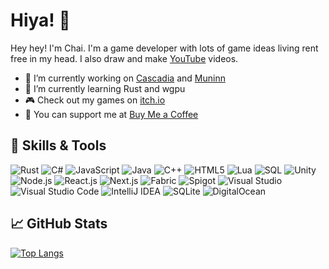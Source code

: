 # Hiya! 👋
Hey hey! I'm Chai. I'm a game developer with lots of game ideas living rent free in my head. I also draw and make [YouTube](https://www.youtube.com/Chailotl) videos.

- 🔭 I’m currently working on [Cascadia](https://axoga.to/tags/cascadia) and [Muninn](https://github.com/Chailotl/muninn)
- 🌱 I’m currently learning Rust and wgpu
- 🎮 Check out my games on [itch.io](https://chailotl.itch.io)
- 💸 You can support me at [Buy Me a Coffee](https://www.buymeacoff.ee/chailotl)

## 🔧 Skills & Tools
![Rust](https://img.shields.io/badge/lang-Rust-4CAF50)
![C#](https://img.shields.io/badge/lang-C%23-4CAF50)
![JavaScript](https://img.shields.io/badge/lang-JavaScript-4CAF50)
![Java](https://img.shields.io/badge/lang-Java-4CAF50)
![C++](https://img.shields.io/badge/lang-C%2B%2B-4CAF50)
![HTML5](https://img.shields.io/badge/lang-HTML5-4CAF50)
![Lua](https://img.shields.io/badge/lang-Lua-4CAF50)
![SQL](https://img.shields.io/badge/lang-SQL-4CAF50)
![Unity](https://img.shields.io/badge/game%20engine-Unity-lightgray)
![Node.js](https://img.shields.io/badge/runtime-Node.js-lightgray)
![React.js](https://img.shields.io/badge/library-React.js-lightgray)
![Next.js](https://img.shields.io/badge/framework-Next.js-lightgray)
![Fabric](https://img.shields.io/badge/toolchain-Fabric-lightgray)
![Spigot](https://img.shields.io/badge/api-Spigot-lightgray)
![Visual Studio](https://img.shields.io/badge/editor-Visual%20Studio-865FC5)
![Visual Studio Code](https://img.shields.io/badge/editor-Visual%20Studio%20Code-865FC5)
![IntelliJ IDEA](https://img.shields.io/badge/editor-IntelliJ%20IDEA-865FC5)
![SQLite](https://img.shields.io/badge/database-SQLite-0080FF)
![DigitalOcean](https://img.shields.io/badge/cloud-DigitalOcean-0080FF)

## 📈 GitHub Stats
[![Top Langs](https://github-readme-stats.vercel.app/api/top-langs/?username=Chailotl&theme=tokyonight&layout=compact&hide=HLSL,ShaderLab)](https://github.com/anuraghazra/github-readme-stats)

<!--
**VanillaChai/VanillaChai** is a ✨ _special_ ✨ repository because its `README.md` (this file) appears on your GitHub profile.

Here are some ideas to get you started:

- 🔭 I’m currently working on ...
- 🌱 I’m currently learning ...
- 👯 I’m looking to collaborate on ...
- 🤔 I’m looking for help with ...
- 💬 Ask me about ...
- 📫 How to reach me: ...
- 😄 Pronouns: ...
- ⚡ Fun fact: ...
-->

